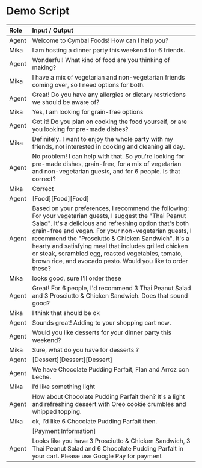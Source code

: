 # Demo Script

| Role | Input / Output |
| :---- | :---- |
| Agent | Welcome to Cymbal Foods\! How can I help you? |
| Mika | I am hosting a dinner party this weekend for 6 friends. |
| Agent | Wonderful\! What kind of food are you thinking of making? |
| Mika | I have a mix of vegetarian and non-vegetarian friends coming over, so I need options for both. |
| Agent | Great\!  Do you have any allergies or dietary restrictions we should be aware of? |
| Mika | Yes, I am looking for grain-free options |
| Agent | Got it\! Do you plan on cooking the food yourself, or are you looking for pre-made dishes? |
| Mika | Definitely. I want to enjoy the whole party with my friends, not interested in cooking and cleaning all day. |
| Agent | No problem\!  I can help with that.  So you're looking for pre-made dishes, grain-free, for a mix of vegetarian and non-vegetarian guests, and for 6 people.  Is that correct? |
| Mika | Correct |
| Agent | \[Food\]\[Food\]\[Food\] |
| Agent | Based on your preferences, I recommend the following:   For your vegetarian guests, I suggest the "Thai Peanut Salad". It's a delicious and refreshing option that's both grain-free and vegan.   For your non-vegetarian guests, I recommend the "Prosciutto & Chicken Sandwich". It's a hearty and satisfying meal that includes grilled chicken or steak, scrambled egg, roasted vegetables, tomato, brown rice, and avocado pesto. Would you like to order these? |
| Mika | looks good, sure I'll order these  |
| Agent | Great\! For 6 people, I'd recommend 3 Thai Peanut Salad and 3 Prosciutto & Chicken Sandwich.  Does that sound good? |
| Mika | I think that should be ok |
| Agent | Sounds great! Adding to your shopping cart now. |
| Agent | Would you like desserts for your dinner party this weekend? |
| Mika | Sure, what do you have for desserts ? |
| Agent | \[Dessert\]\[Dessert\]\[Dessert\] |
| Agent | We have Chocolate Pudding Parfait, Flan and Arroz con Leche. |
| Mika | I’d like something light |
| Agent | How about Chocolate Pudding Parfait then? It's a light and refreshing dessert with Oreo cookie crumbles and whipped topping. |
| Mika | ok, I’d like 6 Chocolate Pudding Parfait then. |
|  | \[Payment Information\] |
| Agent | Looks like you have 3 Prosciutto & Chicken Sandwich, 3 Thai Peanut Salad and 6 Chocolate Pudding Parfait in your cart. Please use Google Pay for payment |
